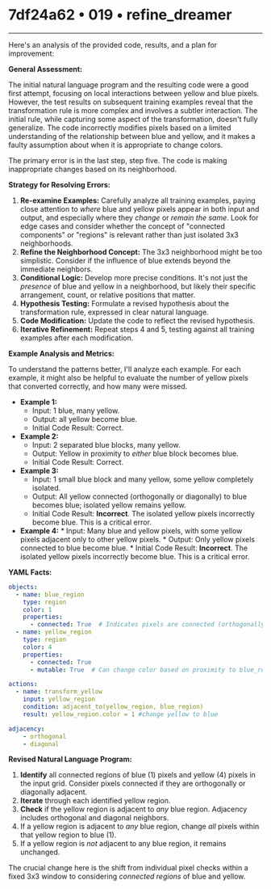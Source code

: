 # 7df24a62 • 019 • refine_dreamer

---
Here's an analysis of the provided code, results, and a plan for improvement:

**General Assessment:**

The initial natural language program and the resulting code were a good first attempt, focusing on local interactions between yellow and blue pixels. However, the test results on subsequent training examples reveal that the transformation rule is more complex and involves a subtler interaction. The initial rule, while capturing some aspect of the transformation, doesn't fully generalize. The code incorrectly modifies pixels based on a limited understanding of the relationship between blue and yellow, and it makes a faulty assumption about when it is appropriate to change colors.

The primary error is in the last step, step five. The code is making inappropriate changes based on its neighborhood.

**Strategy for Resolving Errors:**

1.  **Re-examine Examples:** Carefully analyze all training examples, paying close attention to *where* blue and yellow pixels appear in both input and output, and especially where they *change* or *remain the same*. Look for edge cases and consider whether the concept of "connected components" or "regions" is relevant rather than just isolated 3x3 neighborhoods.
2.  **Refine the Neighborhood Concept:** The 3x3 neighborhood might be too simplistic. Consider if the influence of blue extends beyond the immediate neighbors.
3.  **Conditional Logic:** Develop more precise conditions. It's not just the *presence* of blue and yellow in a neighborhood, but likely their specific arrangement, count, or relative positions that matter.
4. **Hypothesis Testing:** Formulate a revised hypothesis about the transformation rule, expressed in clear natural language.
5.  **Code Modification:** Update the code to reflect the revised hypothesis.
6.  **Iterative Refinement:** Repeat steps 4 and 5, testing against all training examples after each modification.

**Example Analysis and Metrics:**

To understand the patterns better, I'll analyze each example. For each example, it might also be helpful to evaluate the number of yellow pixels that converted correctly, and how many were missed.

*   **Example 1:**
    *   Input: 1 blue, many yellow.
    *   Output: all yellow become blue.
    *   Initial Code Result: Correct.
*   **Example 2:**
    *   Input: 2 separated blue blocks, many yellow.
    *   Output: Yellow in proximity to *either* blue block becomes blue.
    *   Initial Code Result: Correct.
*   **Example 3:**
    *   Input: 1 small blue block and many yellow, some yellow completely isolated.
    *   Output: All yellow connected (orthogonally or diagonally) to blue becomes blue; isolated yellow remains yellow.
    *   Initial Code Result: **Incorrect**. The isolated yellow pixels incorrectly become blue. This is a critical error.
*    **Example 4:**
    *    Input: Many blue and yellow pixels, with some yellow pixels adjacent only to other yellow pixels.
    *    Output: Only yellow pixels connected to blue become blue.
    *   Initial Code Result: **Incorrect**. The isolated yellow pixels incorrectly become blue. This is a critical error.

**YAML Facts:**

```yaml
objects:
  - name: blue_region
    type: region
    color: 1
    properties:
      - connected: True  # Indicates pixels are connected (orthogonally or diagonally)
  - name: yellow_region
    type: region
    color: 4
    properties:
      - connected: True
      - mutable: True  # Can change color based on proximity to blue_region

actions:
  - name: transform_yellow
    input: yellow_region
    condition: adjacent_to(yellow_region, blue_region)
    result: yellow_region.color = 1 #change yellow to blue

adjacency:
    - orthogonal
    - diagonal
```

**Revised Natural Language Program:**

1.  **Identify** all connected regions of blue (1) pixels and yellow (4) pixels in the input grid. Consider pixels connected if they are orthogonally or diagonally adjacent.
2.  **Iterate** through each identified yellow region.
3.  **Check** if the yellow region is adjacent to *any* blue region. Adjacency includes orthogonal and diagonal neighbors.
4.  If a yellow region is adjacent to *any* blue region, change *all* pixels within that yellow region to blue (1).
5.  If a yellow region is *not* adjacent to any blue region, it remains unchanged.

The crucial change here is the shift from individual pixel checks within a fixed 3x3 window to considering *connected regions* of blue and yellow.

